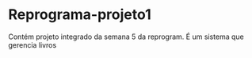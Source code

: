 # Reprograma-projeto1
Contém projeto integrado da semana 5 da reprogram. É um sistema que gerencia livros
